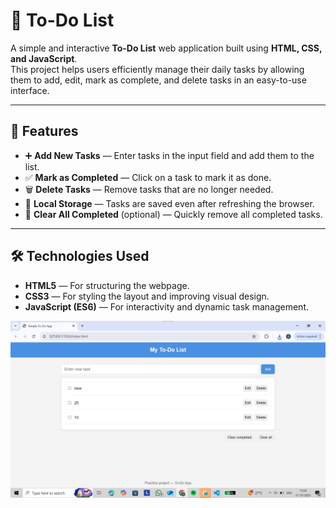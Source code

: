 
# 📝 To-Do List 

A simple and interactive **To-Do List** web application built using **HTML, CSS, and JavaScript**.  
This project helps users efficiently manage their daily tasks by allowing them to add, edit, mark as complete, and delete tasks in an easy-to-use interface.

---

## 🌟 Features

- ➕ **Add New Tasks** — Enter tasks in the input field and add them to the list.  
- ✅ **Mark as Completed** — Click on a task to mark it as done.  
- 🗑️ **Delete Tasks** — Remove tasks that are no longer needed.  
- 💾 **Local Storage** — Tasks are saved even after refreshing the browser.  
- 🧹 **Clear All Completed** (optional) — Quickly remove all completed tasks.

---

## 🛠️ Technologies Used

- **HTML5** — For structuring the webpage.  
- **CSS3** — For styling the layout and improving visual design.  
- **JavaScript (ES6)** — For interactivity and dynamic task management.  


![image_alt](https://github.com/Sejal-John-Fernandes/Todo-Project/blob/main/Screenshot.png?raw=true)


